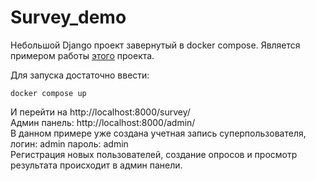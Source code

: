 # Survey_demo

Небольшой Django проект завернутый в docker compose.
Является примером работы [этого](https://github.com/Grindmix/survey) проекта.

Для запуска достаточно ввести:
```
docker compose up
```

И перейти на http://localhost:8000/survey/ \
Админ панель: http://localhost:8000/admin/ \
В данном примере уже создана учетная запись суперпользователя, логин: admin пароль: admin \
Регистрация новых пользователей, создание опросов и просмотр результата происходит в админ панели.
